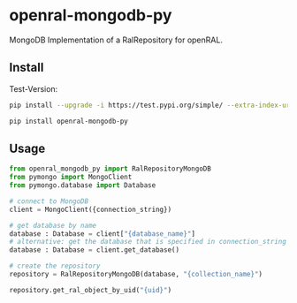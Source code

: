 # openral-mongodb-py
MongoDB Implementation of a RalRepository for openRAL.

## Install

Test-Version:
```bash
pip install --upgrade -i https://test.pypi.org/simple/ --extra-index-url https://pypi.org/simple/ openral-mongodb-py
```

```bash
pip install openral-mongodb-py
```

## Usage

```python
from openral_mongodb_py import RalRepositoryMongoDB
from pymongo import MongoClient
from pymongo.database import Database

# connect to MongoDB
client = MongoClient({connection_string})

# get database by name
database : Database = client["{database_name}"]
# alternative: get the database that is specified in connection_string
database : Database = client.get_database()

# create the repository
repository = RalRepositoryMongoDB(database, "{collection_name}")

repository.get_ral_object_by_uid("{uid}")

```